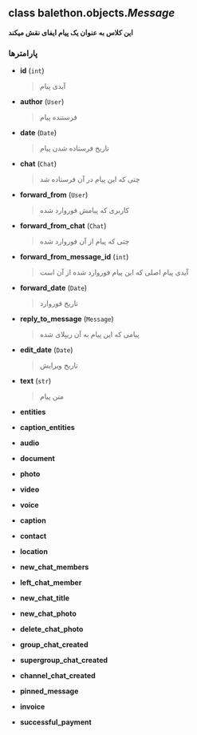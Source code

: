 ## class balethon.objects.*Message*
**این کلاس به عنوان یک پیام ایفای نقش میکند**

### پارامترها

- **id** (`int`)
    > آیدی پیام

- **author** (`User`)
    >  فرستنده پیام

- **date** (`Date`)
    >  تاریخ فرستاده شدن پیام

- **chat** (`Chat`)
    >  چتی که این پیام در آن فرستاده شد

- **forward_from** (`User`)
    >  کاربری که پیامش فوروارد شده

- **forward_from_chat** (`Chat`)
    >  چتی که پیام از آن فوروارد شده

- **forward_from_message_id** (`int`)
    >  آیدی پیام اصلی که این پیام فوروارد شده از آن است

- **forward_date** (`Date`)
    >  تاریخ فوروارد

- **reply_to_message** (`Message`)
    >  پیامی که این پیام به آن ریپلای شده

- **edit_date** (`Date`)
    >  تاریخ ویرایش

- **text** (`str`)
    >  متن پیام

- **entities**
    >  

- **caption_entities**
    >  

- **audio**
    >  

- **document**
    >  

- **photo**
    >  

- **video**
    >  

- **voice**
    >  

- **caption**
    >  

- **contact**
    >  

- **location**
    >  

- **new_chat_members**
    >  

- **left_chat_member**
    >  

- **new_chat_title**
    >  

- **new_chat_photo**
    > 

- **delete_chat_photo**
    > 

- **group_chat_created**
    > 

- **supergroup_chat_created**
    > 

- **channel_chat_created**
    > 

- **pinned_message**
    > 

- **invoice**
    > 

- **successful_payment**
    > 
